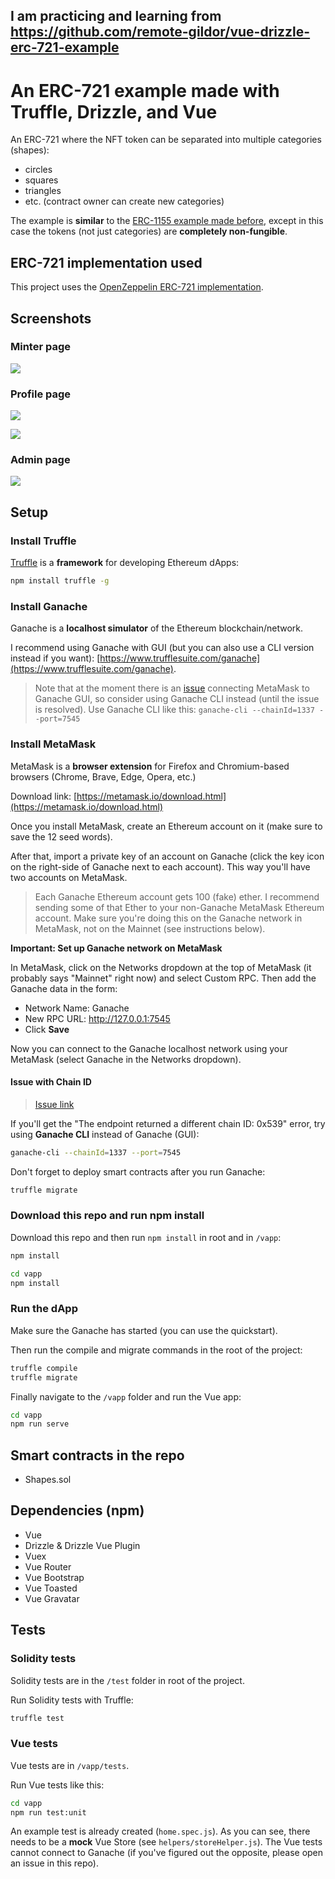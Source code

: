 I am practicing and learning from https://github.com/remote-gildor/vue-drizzle-erc-721-example
-----------------------
# An ERC-721 example made with Truffle, Drizzle, and Vue

An ERC-721 where the NFT token can be separated into multiple categories (shapes):

- circles
- squares
- triangles
- etc. (contract owner can create new categories)

The example is **similar** to the [ERC-1155 example made before](https://github.com/remote-gildor/vue-drizzle-erc-1155-example), except in this case the tokens (not just categories) are **completely non-fungible**.

## ERC-721 implementation used

This project uses the [OpenZeppelin ERC-721 implementation](https://github.com/OpenZeppelin/openzeppelin-contracts/tree/master/contracts/token/ERC721).

## Screenshots

### Minter page

![](assets/img/minter.png)

### Profile page

![](assets/img/profile-1.png)

![](assets/img/profile-2.png)

### Admin page

![](assets/img/admin.png)

## Setup

### Install Truffle

[Truffle](https://www.trufflesuite.com/truffle) is a **framework** for developing Ethereum dApps:

```bash
npm install truffle -g
```

### Install Ganache

Ganache is a **localhost simulator** of the Ethereum blockchain/network. 

I recommend using Ganache with GUI (but you can also use a CLI version instead if you want): [https://www.trufflesuite.com/ganache](https://www.trufflesuite.com/ganache).

> Note that at the moment there is an [issue](https://github.com/MetaMask/metamask-extension/issues/9683) connecting MetaMask to Ganache GUI, so consider using Ganache CLI instead (until the issue is resolved). Use Ganache CLI like this: `ganache-cli --chainId=1337 --port=7545`

### Install MetaMask

MetaMask is a **browser extension** for Firefox and Chromium-based browsers (Chrome, Brave, Edge, Opera, etc.)

Download link: [https://metamask.io/download.html](https://metamask.io/download.html)

Once you install MetaMask, create an Ethereum account on it (make sure to save the 12 seed words). 

After that, import a private key of an account on Ganache (click the key icon on the right-side of Ganache next to each account). This way you'll have two accounts on MetaMask.

> Each Ganache Ethereum account gets 100 (fake) ether. I recommend sending some of that Ether to your non-Ganache MetaMask Ethereum account. Make sure you're doing this on the Ganache network in MetaMask, not on the Mainnet (see instructions below).

**Important: Set up Ganache network on MetaMask**

In MetaMask, click on the Networks dropdown at the top of MetaMask (it probably says "Mainnet" right now) and select Custom RPC. Then add the Ganache data in the form:

- Network Name: Ganache
- New RPC URL: http://127.0.0.1:7545
- Click **Save**

Now you can connect to the Ganache localhost network using your MetaMask (select Ganache in the Networks dropdown).

#### Issue with Chain ID

> [Issue link](https://github.com/MetaMask/metamask-extension/issues/9683)

If you'll get the "The endpoint returned a different chain ID: 0x539" error, try using **Ganache CLI** instead of Ganache (GUI):

```bash
ganache-cli --chainId=1337 --port=7545
```

Don't forget to deploy smart contracts after you run Ganache:

```bash
truffle migrate
```

### Download this repo and run npm install

Download this repo and then run `npm install` in root and in `/vapp`:

```bash
npm install

cd vapp
npm install
```

### Run the dApp

Make sure the Ganache has started (you can use the quickstart).

Then run the compile and migrate commands in the root of the project:

```bash
truffle compile
truffle migrate
```

Finally navigate to the `/vapp` folder and run the Vue app:

```bash
cd vapp
npm run serve
```

## Smart contracts in the repo

- Shapes.sol

## Dependencies (npm)

- Vue
- Drizzle & Drizzle Vue Plugin
- Vuex
- Vue Router
- Vue Bootstrap
- Vue Toasted
- Vue Gravatar

## Tests

### Solidity tests

Solidity tests are in the `/test` folder in root of the project.

Run Solidity tests with Truffle:

```bash
truffle test
```

### Vue tests

Vue tests are in `/vapp/tests`.

Run Vue tests like this:

```bash
cd vapp
npm run test:unit
```

An example test is already created (`home.spec.js`). As you can see, there needs to be a **mock** Vue Store (see `helpers/storeHelper.js`). The Vue tests cannot connect to Ganache (if you've figured out the opposite, please open an issue in this repo).
